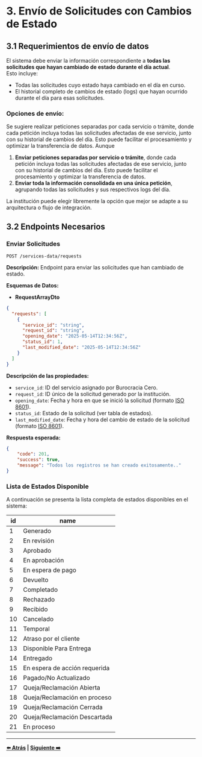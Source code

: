 # 3. Envío de Solicitudes con Cambios de Estado

## 3.1 Requerimientos de envío de datos

El sistema debe enviar la información correspondiente a **todas las solicitudes que hayan cambiado de estado durante el día actual**.  
Esto incluye:

- Todas las solicitudes cuyo estado haya cambiado en el día en curso.
- El historial completo de cambios de estado (logs) que hayan ocurrido durante el día para esas solicitudes.

### Opciones de envío:
Se sugiere realizar peticiones separadas por cada servicio o trámite, donde cada petición incluya todas las solicitudes afectadas de ese servicio, junto con su historial de cambios del día. Esto puede facilitar el procesamiento y optimizar la transferencia de datos. Aunque

1. **Enviar peticiones separadas por servicio o trámite**, donde cada petición incluya todas las solicitudes afectadas de ese servicio, junto con su historial de cambios del día. Esto puede facilitar el procesamiento y optimizar la transferencia de datos.
2. **Enviar toda la información consolidada en una única petición**, agrupando todas las solicitudes y sus respectivos logs del día.

La institución puede elegir libremente la opción que mejor se adapte a su arquitectura o flujo de integración.


## 3.2 Endpoints Necesarios
### Enviar Solicitudes

```http
POST /services-data/requests
```

**Descripción:** Endpoint para enviar las solicitudes que han cambiado de estado.

**Esquemas de Datos:**

- **RequestArrayDto**

```json
{
  "requests": [
    {
      "service_id": "string",
      "request_id": "string",
      "opening_date": "2025-05-14T12:34:56Z",
      "status_id": 1,
      "last_modified_date": "2025-05-14T12:34:56Z"
    }
  ]
}
```

**Descripción de las propiedades:**

- `service_id`: ID del servicio asignado por Burocracia Cero.
- `request_id`: ID único de la solicitud generado por la institución.
- `opening_date`: Fecha y hora en que se inició la solicitud (formato [ISO 8601](https://en.wikipedia.org/wiki/ISO_8601)).
- `status_id`: Estado de la solicitud (ver tabla de estados).
- `last_modified_date`: Fecha y hora del cambio de estado de la solicitud (formato [ISO 8601](https://en.wikipedia.org/wiki/ISO_8601)).

**Respuesta esperada:**

```json
{
    "code": 201,
    "success": true,
    "message": "Todos los registros se han creado exitosamente.."
}
```

### Lista de Estados Disponible

A continuación se presenta la lista completa de estados disponibles en el sistema:

| id  | name                               |
|-----|------------------------------------|
| 1   | Generado                           |
| 2   | En revisión                        |
| 3   | Aprobado                           |
| 4   | En aprobación                      |
| 5   | En espera de pago                  |
| 6   | Devuelto                           |
| 7   | Completado                         |
| 8   | Rechazado                          |
| 9   | Recibido                           |
| 10  | Cancelado                          |
| 11  | Temporal                           |
| 12  | Atraso por el cliente              |
| 13  | Disponible Para Entrega            |
| 14  | Entregado                          |
| 15  | En espera de acción requerida      |
| 16  | Pagado/No Actualizado              |
| 17  | Queja/Reclamación Abierta          |
| 18  | Queja/Reclamación en proceso       |
| 19  | Queja/Reclamación Cerrada          |
| 20  | Queja/Reclamación Descartada       |
| 21  | En proceso                         |

---

**[⬅️ Atrás](02-comunicar-burocracia-cero.md) | [Siguiente ➡️](04-envio-informacion-intervalos.md)**
